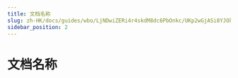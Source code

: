 ```yaml
---
title: 文档名称
slug: zh-HK/docs/guides/wbo/LjNDwiZERi4r4skdM8dc6PbOnkc/UKp2wGjASi8YJOkMzuEcfmNonuf/UIx3wLFRGiqvnrk8MMccVA0Cnmd
sidebar_position: 2
---
```



# 文档名称

